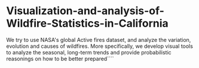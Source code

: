 # Visualization-and-analysis-of-Wildfire-Statistics-in-California

We try to use NASA's global Active fires dataset, and analyze the variation, evolution and causes of wildfires. More specifically, we develop visual tools to analyze the seasonal, long-term trends and provide probabilistic reasonings on how to be better prepared````
